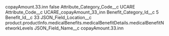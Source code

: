 <?xml version="1.0" encoding="UTF-8"?>
<CustomMetadata xmlns="http://soap.sforce.com/2006/04/metadata" xmlns:xsi="http://www.w3.org/2001/XMLSchema-instance" xmlns:xsd="http://www.w3.org/2001/XMLSchema">
    <label>copayAmount.33.inn</label>
    <protected>false</protected>
    <values>
        <field>Attribute_Category_Code__c</field>
        <value xsi:type="xsd:string">UCARE</value>
    </values>
    <values>
        <field>Attribute_Code__c</field>
        <value xsi:type="xsd:string">UCARE_copayAmount_33_inn</value>
    </values>
    <values>
        <field>Benefit_Category_Id__c</field>
        <value xsi:type="xsd:string">5</value>
    </values>
    <values>
        <field>Benefit_Id__c</field>
        <value xsi:type="xsd:string">33</value>
    </values>
    <values>
        <field>JSON_Field_Location__c</field>
        <value xsi:type="xsd:string">product.productInfo.medicalBenefits.medicalBenefitDetails.medicalBenefitNetworkLevels</value>
    </values>
    <values>
        <field>JSON_Field_Name__c</field>
        <value xsi:type="xsd:string">copayAmount.33.inn</value>
    </values>
</CustomMetadata>

